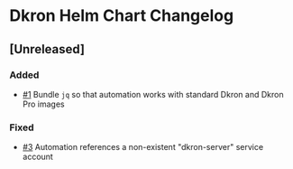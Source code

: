 # Dkron Helm Chart Changelog

## [Unreleased]
### Added
- [#1](https://github.com/Megalithic-LLC/dkron-helm/issues/1) Bundle `jq` so that automation works with standard Dkron and Dkron Pro images

### Fixed
- [#3](https://github.com/Megalithic-LLC/dkron-helm/issues/3) Automation references a non-existent "dkron-server" service account
